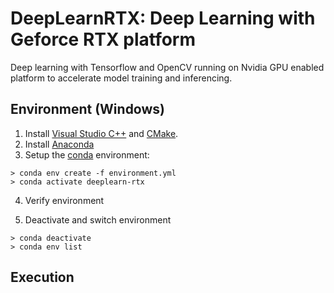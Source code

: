 # DeepLearnRTX: Deep Learning with Geforce RTX platform

Deep learning with Tensorflow and OpenCV running on Nvidia GPU enabled platform to accelerate model training and inferencing. 

## Environment (Windows)
1. Install [Visual Studio C++]( 
https://visualstudio.microsoft.com/vs/olderdownloads/) and [CMake](https://microsoft.github.io/AirSim/build_windows).
2. Install [Anaconda](https://www.anaconda.com/products/individual)
3. Setup the [conda](https://www.anaconda.com/) environment:
```
> conda env create -f environment.yml
> conda activate deeplearn-rtx
```
4. Verify environment

5. Deactivate and switch environment
```
> conda deactivate
> conda env list
```
## Execution


